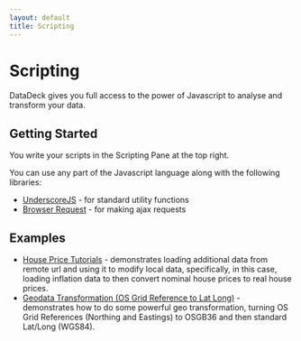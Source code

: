 ```yaml
---
layout: default
title: Scripting
---
```


# Scripting

DataDeck gives you full access to the power of Javascript to analyse and
transform your data.

## Getting Started

You write your scripts in the Scripting Pane at the top right.

You can use any part of the Javascript language along with the following
libraries:

* [UnderscoreJS][] - for standard utility functions
* [Browser Request][request] - for making ajax requests

[UnderscoreJS]: http://underscorejs.org/
[request]: https://github.com/iriscouch/browser-request

## Examples

* [House Price Tutorials](#rgrp/e3e0b0f18dfe151f9f7e) - demonstrates loading
  additional data from remote url and using it to modify local data,
  specifically, in this case, loading inflation data to then convert nominal
  house prices to real house prices.
* [Geodata Transformation (OS Grid Reference to Lat
  Long)](#rgrp/12882a71c68a405d4543) - demonstrates how to do some powerful geo
  transformation, turning OS Grid References (Northing and Eastings) to OSGB36
  and then standard Lat/Long (WGS84).

